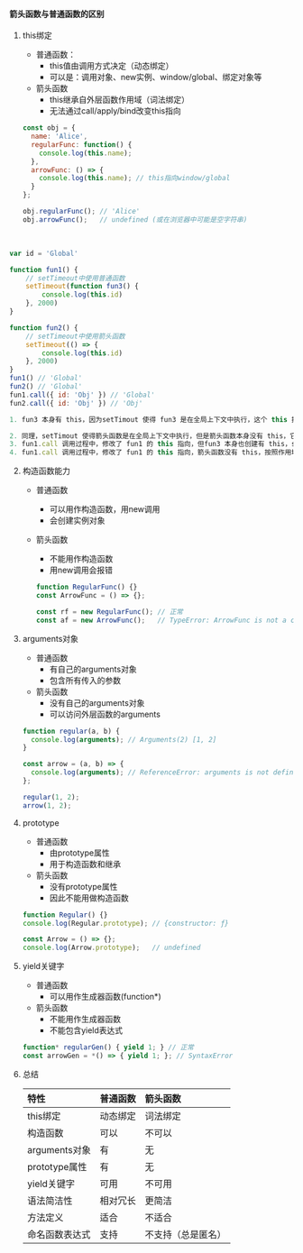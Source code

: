 #### 箭头函数与普通函数的区别

1. this绑定

   - 普通函数：
     - this值由调用方式决定（动态绑定）
     - 可以是：调用对象、new实例、window/global、绑定对象等
   - 箭头函数
     - this继承自外层函数作用域（词法绑定）
     - 无法通过call/apply/bind改变this指向

   ```js
   const obj = {
     name: 'Alice',
     regularFunc: function() {
       console.log(this.name);
     },
     arrowFunc: () => {
       console.log(this.name); // this指向window/global
     }
   };
   
   obj.regularFunc(); // 'Alice'
   obj.arrowFunc();   // undefined (或在浏览器中可能是空字符串)
   ```

​		

```js
var id = 'Global'

function fun1() {
    // setTimeout中使用普通函数
    setTimeout(function fun3() {
    	console.log(this.id)
    }, 2000)
}

function fun2() {
    // setTimeout中使用箭头函数
    setTimeout(() => {
    	console.log(this.id)
    }, 2000)
}
fun1() // 'Global'
fun2() // 'Global'
fun1.call({ id: 'Obj' }) // 'Global'
fun2.call({ id: 'Obj' }) // 'Obj'

1. fun3 本身有 this，因为setTimout 使得 fun3 是在全局上下文中执行，这个 this 指向全局执行环境

2. 同理，setTimout 使得箭头函数是在全局上下文中执行，但是箭头函数本身没有 this，它会沿着作用域链查找，找到fun2中创建的this，也指向全局执行环境
3. fun1.call 调用过程中，修改了 fun1 的 this 指向，但fun3 本身也创建有 this，setTimeout使得这个 this 指向全局执行环境
4. fun1.call 调用过程中，修改了 fun1 的 this 指向，箭头函数没有 this，按照作用域链找到 fun1 的 this，于是最后指向`{id: 'Obj'}`
```

2. 构造函数能力

   - 普通函数

     - 可以用作构造函数，用new调用
     - 会创建实例对象

   - 箭头函数

     - 不能用作构造函数
     - 用new调用会报错

     ```js
     function RegularFunc() {}
     const ArrowFunc = () => {};
     
     const rf = new RegularFunc(); // 正常
     const af = new ArrowFunc();   // TypeError: ArrowFunc is not a constructor
     
     ```

3. arguments对象

   - 普通函数
     - 有自己的arguments对象
     - 包含所有传入的参数
   - 箭头函数
     - 没有自己的arguments对象
     - 可以访问外层函数的arguments

   ```js
   function regular(a, b) {
     console.log(arguments); // Arguments(2) [1, 2]
   }
   
   const arrow = (a, b) => {
     console.log(arguments); // ReferenceError: arguments is not defined
   };
   
   regular(1, 2);
   arrow(1, 2);
   ```

4. prototype

   - 普通函数
     - 由prototype属性
     - 用于构造函数和继承
   - 箭头函数
     - 没有prototype属性
     - 因此不能用做构造函数

   ```js
   function Regular() {}
   console.log(Regular.prototype); // {constructor: ƒ}
   
   const Arrow = () => {};
   console.log(Arrow.prototype);   // undefined
   ```

5. yield关键字

   - 普通函数
     - 可以用作生成器函数(function*)
   - 箭头函数
     - 不能用作生成器函数
     - 不能包含yield表达式

   ```js
   function* regularGen() { yield 1; } // 正常
   const arrowGen = *() => { yield 1; }; // SyntaxError
   ```

6. 总结

   | 特性           | 普通函数 | 箭头函数           |
   | :------------- | :------- | :----------------- |
   | this绑定       | 动态绑定 | 词法绑定           |
   | 构造函数       | 可以     | 不可以             |
   | arguments对象  | 有       | 无                 |
   | prototype属性  | 有       | 无                 |
   | yield关键字    | 可用     | 不可用             |
   | 语法简洁性     | 相对冗长 | 更简洁             |
   | 方法定义       | 适合     | 不适合             |
   | 命名函数表达式 | 支持     | 不支持（总是匿名） |